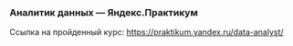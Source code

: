 ### Аналитик данных — Яндекс.Практикум

Ссылка на пройденный курс: https://praktikum.yandex.ru/data-analyst/
